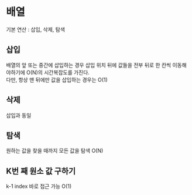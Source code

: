 # 배열

기본 연산 : 삽입, 삭제, 탐색

## 삽입

배열의 앞 또는 중간에 삽입하는 경우 삽입 위치 뒤에 값들을 전부 뒤로 한 칸씩 이동해야하기에 O(N)의 시간복잡도를 가진다.  
다만, 항상 맨 뒤에만 값을 삽입하는 경우는 O(1)

## 삭제

삽입과 동일

## 탐색

원하는 값을 찾을 때까지 모든 값을 탐색 O(N)

## K번 째 원소 값 구하기
k-1 index 바로 접근 가능 O(1)